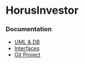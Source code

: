 # HorusInvestor
### Documentation
- [UML & DB](https://lucid.app/lucidchart/95579dce-ba90-4498-b0cc-a02d657303d5/edit?view_items=4isYwCah4k6c&invitationId=inv_c9b006d8-11b7-4447-98f5-91fba55f6802)
- [Interfaces](https://www.figma.com/design/7ps5kN42a3QVrOdBGNym4w/Horus-Investor?node-id=12-89&t=mIIgglxposljGt8C-0)
- [Git Project](https://github.com/users/uDanielBispo/projects/1)
